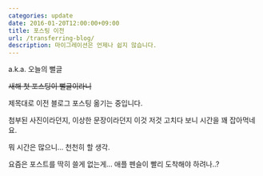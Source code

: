```yaml
---
categories: update
date: 2016-01-20T12:00:00+09:00
title: 포스팅 이전
url: /transferring-blog/
description: 마이그레이션은 언제나 쉽지 않습니다.
---
```


a.k.a. 오늘의 뻘글

~~새해 첫 포스팅이 뻘글이라니~~

제목대로 이전 블로그 포스팅 옮기는 중입니다.

첨부된 사진이라던지, 이상한 문장이라던지 이것 저것 고치다 보니 시간을 꽤 잡아먹네요.

뭐 시간은 많으니... 천천히 할 생각.

요즘은 포스트를 딱히 쓸게 없는게... 애플 펜슬이 빨리 도착해야 하려나..?
